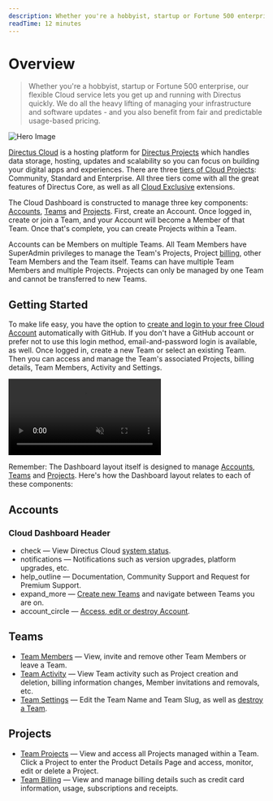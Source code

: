 ```yaml
---
description: Whether you're a hobbyist, startup or Fortune 500 enterprise, our flexible Cloud service lets you get up and running with Directus quickly.
readTime: 12 minutes
---
```


# Overview

> Whether you're a hobbyist, startup or Fortune 500 enterprise, our flexible Cloud service lets you get up and running
> with Directus quickly. We do all the heavy lifting of managing your infrastructure and software updates - and you also
> benefit from fair and predictable usage-based pricing.

![Hero Image](https://cdn.directus.io/docs/v9/cloud/overview/overview-20220322A/hero-image-20220402A.webp)

[Directus Cloud](https://directus.cloud/) is a hosting platform for [Directus Projects](/cloud/glossary#projects) which
handles data storage, hosting, updates and scalability so you can focus on building your digital apps and experiences.
There are three [tiers of Cloud Projects](/cloud/glossary#projects): Community, Standard and Enterprise. All three
tiers come with all the great features of Directus Core, as well as all
[Cloud Exclusive](/cloud/glossary#cloud-exclusives) extensions.

The Cloud Dashboard is constructed to manage three key components: [Accounts](/cloud/glossary#accounts),
[Teams](/cloud/glossary#teams) and [Projects](/cloud/glossary#projects). First, create an Account. Once logged in,
create or join a Team, and your Account will become a Member of that Team. Once that's complete, you can create Projects
within a Team.

Accounts can be Members on multiple Teams. All Team Members have SuperAdmin privileges to manage the Team's Projects,
Project [billing](/cloud/teams#manage-billing), other Team Members and the Team itself. Teams can have multiple Team
Members and multiple Projects. Projects can only be managed by one Team and cannot be transferred to new Teams.

## Getting Started

To make life easy, you have the option to
[create and login to your free Cloud Account](/cloud/accounts#create-account-and-login) automatically with GitHub. If
you don't have a GitHub account or prefer not to use this login method, email-and-password login is available, as well.
Once logged in, create a new Team or select an existing Team. Then you can access and manage the Team's associated
Projects, billing details, Team Members, Activity and Settings.

<video alt="Cloud Dashboard Overview" loop muted controls autoplay>
  <source src="https://cdn.directus.io/docs/v9/cloud/overview/overview-20220322A/cloud-dashboard-overview-20220329A.mp4" type="video/mp4">
</video>

Remember: The Dashboard layout itself is designed to manage [Accounts](/cloud/glossary#accounts),
[Teams](/cloud/glossary#teams) and [Projects](/cloud/glossary#projects). Here's how the Dashboard layout relates to
each of these components:

## Accounts

### Cloud Dashboard Header

- <span mi icon>check</span> — View Directus Cloud [system status](/cloud/glossary#system-status).
- <span mi icon>notifications</span> — Notifications such as version upgrades, platform upgrades, etc.
- <span mi icon>help_outline</span> — Documentation, Community Support and Request for Premium Support.
- <span mi icon>expand_more</span> — [Create new Teams](/cloud/teams#create-a-team) and navigate between Teams you are
  on.
- <span mi icon>account_circle</span> — [Access, edit or destroy Account](/cloud/accounts).

## Teams

- [Team Members](/cloud/teams) — View, invite and remove other Team Members or leave a Team.
- [Team Activity](/cloud/teams#view-team-activity) — View Team activity such as Project creation and deletion, billing
  information changes, Member invitations and removals, etc.
- [Team Settings](/cloud/teams#update-team-settings) — Edit the Team Name and Team Slug, as well as
  [destroy a Team](/cloud/teams#destroy-a-team).

## Projects

- [Team Projects](/cloud/projects) — View and access all Projects managed within a Team. Click a Project to enter the
  Product Details Page and access, monitor, edit or delete a Project.
- [Team Billing](/cloud/teams#manage-billing) — View and manage billing details such as credit card information, usage,
  subscriptions and receipts.
